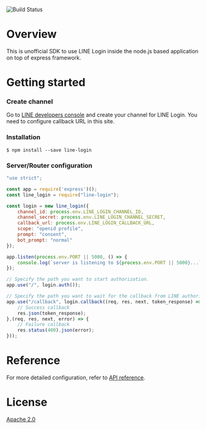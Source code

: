 ![Build Status](https://travis-ci.org/nkjm/line-login.svg?branch=master)

# Overview

This is unofficial SDK to use LINE Login inside the node.js based application on top of express framework.

# Getting started

### Create channel

Go to [LINE developers console](https://developers.line.me) and create your channel for LINE Login. You need to configure callback URL in this site.

### Installation

```
$ npm install --save line-login
```

### Server/Router configuration

```javascript
"use strict";

const app = require('express')();
const line_login = require("line-login");

const login = new line_login({
    channel_id: process.env.LINE_LOGIN_CHANNEL_ID,
    channel_secret: process.env.LINE_LOGIN_CHANNEL_SECRET,
    callback_url: process.env.LINE_LOGIN_CALLBACK_URL,
    scope: "openid profile",
    prompt: "consent",
    bot_prompt: "normal"
});

app.listen(process.env.PORT || 5000, () => {
    console.log(`server is listening to ${process.env.PORT || 5000}...`);
});

// Specify the path you want to start authorization.
app.use("/", login.auth());

// Specify the path you want to wait for the callback from LINE authorization endpoint.
app.use("/callback", login.callback((req, res, next, token_response) => {
    // Success callback
    res.json(token_response);
},(req, res, next, error) => {
    // Failure callback
    res.status(400).json(error);
}));
```

# Reference

For more detailed configuration, refer to [API reference](https://nkjm.github.io/line-login/LineLogin.html).

# License

[Apache 2.0](./LICENSE)
